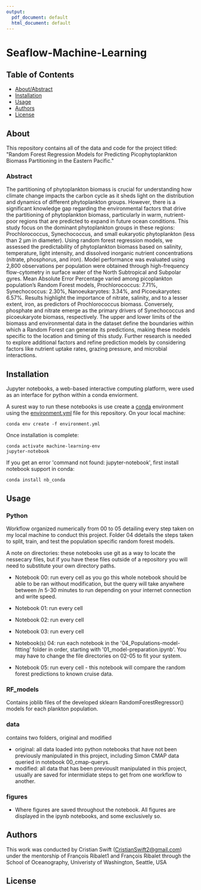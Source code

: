 ```yaml
---
output:
  pdf_document: default
  html_document: default
---
```

# Seaflow-Machine-Learning




## Table of Contents
- [About/Abstract](#about)
- [Installation](#installation)
- [Usage](#usage)
- [Authors](#authors)
- [License](#license)

## About
This repository contains all of the data and code for the project titled: "Random Forest Regression Models for Predicting Picophytoplankton 
Biomass Partitioning in the Eastern Pacific."

  ### Abstract
  The partitioning of phytoplankton biomass is crucial for understanding how climate change impacts the carbon cycle as it sheds light on the distribution and dynamics of different phytoplankton groups. However, there is a significant knowledge gap regarding the environmental factors that drive the partitioning of phytoplankton biomass, particularly in warm, nutrient-poor regions that are predicted to expand in future ocean conditions. This study focus on the dominant phytoplankton groups in these regions: Prochlorococcus, Synechococcus, and small eukaryotic phytoplankton (less than 2 µm in diameter). Using random forest regression models, we assessed the predictability of phytoplankton biomass based on salinity, temperature, light intensity, and dissolved inorganic nutrient concentrations (nitrate, phosphorus, and iron). Model performance was evaluated using 2,800 observations per population were obtained through high-frequency flow-cytometry in surface water of the North Subtropical and Subpolar gyres. Mean Absolute Error Percentage varied among picoplankton population’s Random Forest models, Prochlorococcus: 7.71%, Synechococcus: 2.30%, Nanoeukaryotes: 3.34%, and Picoeukaryotes: 6.57%. Results highlight the importance of nitrate, salinity, and to a lesser extent, iron, as predictors of Prochlorococcus biomass. Conversely, phosphate and nitrate emerge as the primary drivers of Synechococcus and picoeukaryote biomass, respectively. The upper and lower limits of the biomass and environmental data in the dataset define the boundaries within which a Random Forest can generate its predictions, making these models specific to the location and timing of this study. Further research is needed to explore additional factors and refine prediction models by considering factors like nutrient uptake rates, grazing pressure, and microbial interactions.




## Installation
Jupyter notebooks, a web-based interactive computing platform, were used as an interface for python within a conda enviorment.

A surest way to run these notebooks is use create a [conda](https://docs.conda.io/en/latest/) environment using the [environment.yml](https://github.com/CristianSwift/Seaflow-Machine-Learning/blob/MoreData/enviorment.yml) file for this repository. On your local machine:

    conda env create -f environment.yml

Once installation is complete:

    conda activate machine-learning-env
    jupyter-notebook

If you get an error 'command not found: jupyter-notebook', first install notebook support in conda:

    conda install nb_conda

## Usage

### Python
Workflow organized numerically from 00 to 05 detailing every step taken on my local machine to conduct this project. Folder 04 ddetails the steps taken to split, train, and test the population specific random forest models. 

A note on directories:  these notebooks use git as a way to locate the nessecary files, but if you have these files 
outside of a repository you will need to substitute your own directory paths.  

- Notebook 00: run every cell as you go
this whole notebook should be able to be ran without modification, but the query will take anywhere between /n
5-30 minutes to run depending on your internet connection and write speed.  

- Notebook 01: run every cell 

- Notebook 02: run every cell

- Notebook 03: run every cell

- Notebook(s) 04: run each notebook in the '04_Populations-model-fitting' folder in order, starting with '01_model-preparation.ipynb'.  You may have to change the file directories on 02-05 to fit your system.  

- Notebook 05: run every cell - this notebook will compare the random forest predictions to known cruise data.  

### RF_models
Contains joblib files of the developed sklearn RandomForestRegressor() models for each plankton population.

### data
contains two folders, original and modified
- original: all data loaded into python notebooks that have not been previously manipulated in this project, including Simon CMAP data queried in notebook 00_cmap-querys. 
- modified: all data that has been previouslt manipulated in this project, usually are saved for intermidiate steps to get from one workflow to another.

### figures
- Where figures are saved throughout the notebook. All figures are displayed in the ipynb notebooks, and some exclusively so.


## Authors
This work was conducted by Cristian Swift (CristianSwift2@gmail.com) under the mentorship of François Ribalet1 and François Ribalet through the School of Oceanography, Univeristy of Washington, Seattle, USA

## License
